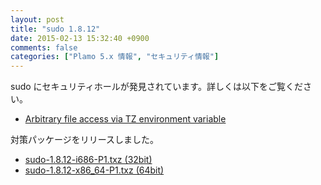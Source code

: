 ```yaml
---
layout: post
title: "sudo 1.8.12"
date: 2015-02-13 15:32:40 +0900
comments: false
categories: ["Plamo 5.x 情報", "セキュリティ情報"]
---
```


sudo にセキュリティホールが発見されています。詳しくは以下をご覧ください。

* [Arbitrary file access via TZ environment variable](http://www.sudo.ws/sudo/alerts/tz.html)

対策パッケージをリリースしました。

* [sudo-1.8.12-i686-P1.txz (32bit)](ftp://plamo.linet.gr.jp/pub/Plamo-5.x/x86/plamo/00_base/sudo-1.8.12-i686-P1.txz)
* [sudo-1.8.12-x86_64-P1.txz (64bit)](ftp://plamo.linet.gr.jp/pub/Plamo-5.x/x86_64/plamo/00_base/sudo-1.8.12-x86_64-P1.txz)